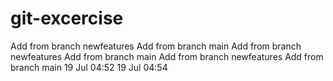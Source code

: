 # git-excercise
Add from branch newfeatures
Add from branch main
Add from branch newfeatures
Add from branch main
Add from branch newfeatures
Add from branch main
19 Jul	04:52
19 Jul	04:54
